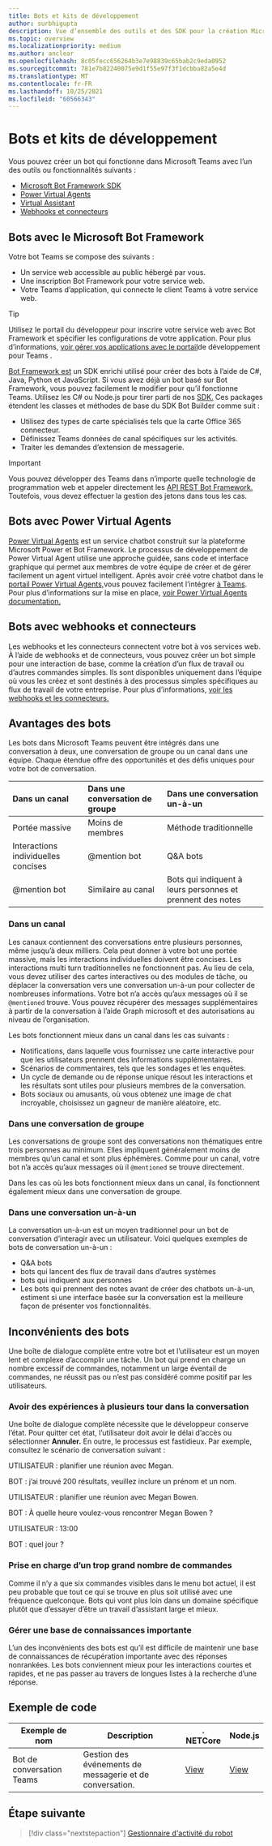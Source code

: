 ```yaml
---
title: Bots et kits de développement
author: surbhigupta
description: Vue d’ensemble des outils et des SDK pour la création Microsoft Teams bots.
ms.topic: overview
ms.localizationpriority: medium
ms.author: anclear
ms.openlocfilehash: 8c05fecc656264b3e7e98839c65bab2c9eda0952
ms.sourcegitcommit: 781e7b82240075e9d1f55e97f3f1dcbba82a5e4d
ms.translationtype: MT
ms.contentlocale: fr-FR
ms.lasthandoff: 10/25/2021
ms.locfileid: "60566343"
---
```

# <a name="bots-and-sdks"></a>Bots et kits de développement

Vous pouvez créer un bot qui fonctionne dans Microsoft Teams avec l’un des outils ou fonctionnalités suivants :

* [Microsoft Bot Framework SDK](#bots-with-the-microsoft-bot-framework)
* [Power Virtual Agents](#bots-with-power-virtual-agents)
* [Virtual Assistant](~/samples/virtual-assistant.md)
* [Webhooks et connecteurs](#bots-with-webhooks-and-connectors)

## <a name="bots-with-the-microsoft-bot-framework"></a>Bots avec le Microsoft Bot Framework

Votre bot Teams se compose des suivants :

* Un service web accessible au public hébergé par vous.
* Une inscription Bot Framework pour votre service web.
* Votre Teams d’application, qui connecte le client Teams à votre service web.

> [!TIP]
> Utilisez le portail du développeur pour inscrire votre service web avec Bot Framework et spécifier les configurations de votre application. Pour plus d’informations, [voir gérer vos applications avec le portail](~/concepts/build-and-test/teams-developer-portal.md)de développement pour Teams .

[Bot Framework est](https://dev.botframework.com/) un SDK enrichi utilisé pour créer des bots à l’aide de C#, Java, Python et JavaScript. Si vous avez déjà un bot basé sur Bot Framework, vous pouvez facilement le modifier pour qu’il fonctionne Teams. Utilisez les C# ou Node.js pour tirer parti de nos [SDK.](/microsoftteams/platform/#pivot=sdk-tools) Ces packages étendent les classes et méthodes de base du SDK Bot Builder comme suit :

* Utilisez des types de carte spécialisés tels que la carte Office 365 connecteur.
* Définissez Teams données de canal spécifiques sur les activités.
* Traiter les demandes d’extension de messagerie.

> [!IMPORTANT]
> Vous pouvez développer des Teams dans n’importe quelle technologie de programmation web et appeler directement les [API REST Bot Framework.](/bot-framework/rest-api/bot-framework-rest-overview) Toutefois, vous devez effectuer la gestion des jetons dans tous les cas.

## <a name="bots-with-power-virtual-agents"></a>Bots avec Power Virtual Agents

[Power Virtual Agents](/power-virtual-agents/fundamentals-what-is-power-virtual-agents) est un service chatbot construit sur la plateforme Microsoft Power et Bot Framework. Le processus de développement de Power Virtual Agent utilise une approche guidée, sans code et interface graphique qui permet aux membres de votre équipe de créer et de gérer facilement un agent virtuel intelligent. Après avoir créé votre chatbot dans le [portail Power Virtual Agents,](https://powervirtualagents.microsoft.com)vous pouvez facilement l’intégrer [à Teams](how-to/add-power-virtual-agents-bot-to-teams.md). Pour plus d’informations sur la mise en place, [voir Power Virtual Agents documentation.](/power-virtual-agents)

## <a name="bots-with-webhooks-and-connectors"></a>Bots avec webhooks et connecteurs

Les webhooks et les connecteurs connectent votre bot à vos services web. À l’aide de webhooks et de connecteurs, vous pouvez créer un bot simple pour une interaction de base, comme la création d’un flux de travail ou d’autres commandes simples. Ils sont disponibles uniquement dans l’équipe où vous les créez et sont destinés à des processus simples spécifiques au flux de travail de votre entreprise. Pour plus d’informations, [voir les webhooks et les connecteurs.](~/webhooks-and-connectors/what-are-webhooks-and-connectors.md)

## <a name="advantages-of-bots"></a>Avantages des bots

Les bots dans Microsoft Teams peuvent être intégrés dans une conversation à deux, une conversation de groupe ou un canal dans une équipe. Chaque étendue offre des opportunités et des défis uniques pour votre bot de conversation.

| Dans un canal | Dans une conversation de groupe | Dans une conversation un-à-un |
| :-- | :-- | :-- |
| Portée massive | Moins de membres | Méthode traditionnelle |
| Interactions individuelles concises | @mention bot  | Q&A bots |
| @mention bot | Similaire au canal | Bots qui indiquent à leurs personnes et prennent des notes |

### <a name="in-a-channel"></a>Dans un canal

Les canaux contiennent des conversations entre plusieurs personnes, même jusqu’à deux milliers. Cela peut donner à votre bot une portée massive, mais les interactions individuelles doivent être concises. Les interactions multi turn traditionnelles ne fonctionnent pas. Au lieu de cela, vous devez utiliser des cartes interactives ou des modules de tâche, ou déplacer la conversation vers une conversation un-à-un pour collecter de nombreuses informations. Votre bot n’a accès qu’aux messages où il se `@mentioned` trouve. Vous pouvez récupérer des messages supplémentaires à partir de la conversation à l’aide Graph microsoft et des autorisations au niveau de l’organisation.

Les bots fonctionnent mieux dans un canal dans les cas suivants :

* Notifications, dans laquelle vous fournissez une carte interactive pour que les utilisateurs prennent des informations supplémentaires.
* Scénarios de commentaires, tels que les sondages et les enquêtes.
* Un cycle de demande ou de réponse unique résout les interactions et les résultats sont utiles pour plusieurs membres de la conversation.
* Bots sociaux ou amusants, où vous obtenez une image de chat incroyable, choisissez un gagneur de manière aléatoire, etc.

### <a name="in-a-group-chat"></a>Dans une conversation de groupe

Les conversations de groupe sont des conversations non thématiques entre trois personnes au minimum. Elles impliquent généralement moins de membres qu’un canal et sont plus éphémères. Comme pour un canal, votre bot n’a accès qu’aux messages où il `@mentioned` se trouve directement.

Dans les cas où les bots fonctionnent mieux dans un canal, ils fonctionnent également mieux dans une conversation de groupe.

### <a name="in-a-one-to-one-chat"></a>Dans une conversation un-à-un

La conversation un-à-un est un moyen traditionnel pour un bot de conversation d’interagir avec un utilisateur. Voici quelques exemples de bots de conversation un-à-un :
* Q&A bots
* bots qui lancent des flux de travail dans d’autres systèmes 
* bots qui indiquent aux personnes
* Les bots qui prennent des notes avant de créer des chatbots un-à-un, estiment si une interface basée sur la conversation est la meilleure façon de présenter vos fonctionnalités.

## <a name="disadvantages-of-bots"></a>Inconvénients des bots

Une boîte de dialogue complète entre votre bot et l’utilisateur est un moyen lent et complexe d’accomplir une tâche. Un bot qui prend en charge un nombre excessif de commandes, notamment un large éventail de commandes, ne réussit pas ou n’est pas considéré comme positif par les utilisateurs.

### <a name="have-multi-turn-experiences-in-chat"></a>Avoir des expériences à plusieurs tour dans la conversation

Une boîte de dialogue complète nécessite que le développeur conserve l’état. Pour quitter cet état, l’utilisateur doit avoir le délai d’accès ou sélectionner **Annuler.** En outre, le processus est fastidieux. Par exemple, consultez le scénario de conversation suivant :

UTILISATEUR : planifier une réunion avec Megan.

BOT : j’ai trouvé 200 résultats, veuillez inclure un prénom et un nom.

UTILISATEUR : planifier une réunion avec Megan Bowen.

BOT : À quelle heure voulez-vous rencontrer Megan Bowen ?

UTILISATEUR : 13:00

BOT : quel jour ?

### <a name="support-too-many-commands"></a>Prise en charge d’un trop grand nombre de commandes

Comme il n’y a que six commandes visibles dans le menu bot actuel, il est peu probable que tout ce qui se trouve en plus soit utilisé avec une fréquence quelconque. Bots qui vont plus loin dans un domaine spécifique plutôt que d’essayer d’être un travail d’assistant large et mieux.

### <a name="maintain-a-large-knowledge-base"></a>Gérer une base de connaissances importante

L’un des inconvénients des bots est qu’il est difficile de maintenir une base de connaissances de récupération importante avec des réponses nonrankées. Les bots conviennent mieux pour les interactions courtes et rapides, et ne pas passer au travers de longues listes à la recherche d’une réponse.

## <a name="code-sample"></a>Exemple de code

|Exemple de nom | Description | . NETCore | Node.js |
|----------------|-----------------|--------------|----------------|
| Bot de conversation Teams | Gestion des événements de messagerie et de conversation. |[View](https://github.com/microsoft/BotBuilder-Samples/tree/master/samples/csharp_dotnetcore/57.teams-conversation-bot)|[View](https://github.com/microsoft/BotBuilder-Samples/tree/master/samples/javascript_nodejs/57.teams-conversation-bot)|

## <a name="next-step"></a>Étape suivante

> [!div class="nextstepaction"]
> [Gestionnaire d'activité du robot](~/bots/bot-basics.md)
